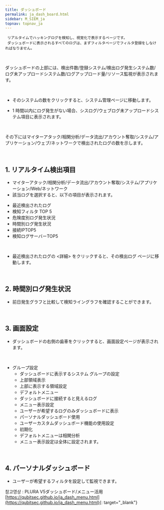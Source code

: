 ```yaml
---
title: ダッシュボード
permalink: ja_dash_board.html
sidebar: M_SIEM_ja
topnav: topnav_ja
---
```


     リアルタイムでハッキングログを検知し、視覚化で表示するページです。
     ダッシュボードに表示されるすべてのログは、まずフィルタページでフィルタ登録をしなければなりません。

<br />

ダッシュボードの上部には、検出件数/登録システム/検出ログ発生システム数/ログ未アップロードシステム数/ログアップロード量/リソース監視が表示されます。

<!-- [![image](/docs/images/Manual/siem/dash/1.png){: width="800" }](/docs/images/Manual/siem/dash/1.png){: target="_blank"}-->

<br />

- そのシステムの数をクリックすると、システム管理ページに移動します。 
<!-- [![image](/docs/images/Manual/siem/dash/2.png)](/docs/images/Manual/siem/dash/2.png){: target="_blank"}-->

- 1 時間以内にログ発生がない場合、シスログ/ウェブログ未アップロードシステム項目に表示されます。
<!-- [![image](/docs/images/Manual/siem/dash/3.png){: width="800" }](/docs/images/Manual/siem/dash/3.png){: target="_blank"}-->

<br />

その下にはマイターアタック/相関分析/データ流出/アカウント奪取/システム/アプリケーション/ウェブ/ネットワークで検出されたログの数を示します。

<br />

## 1. リアルタイム検出項目

- マイターアタック/相関分析/データ流出/アカウント奪取/システム/アプリケーション/Web/ネットワーク
- 該当ログを選択すると、以下の項目が表示されます。 
<!-- [![image](/docs/images/Manual/siem/dash/4.png){: width="800" }](/docs/images/Manual/siem/dash/4.png){: target="_blank"}-->

- 最近検出されたログ
- 検知フィルタ TOP 5
- 危険度別ログ発生状況
- 時間別ログ発生状況
- 接続IPTOP5
- 検知ログサーバーTOP5

<br />

- 最近検出されたログの <詳細> をクリックすると、その検出ログ ページに移動します。
<!-- [![image](/docs/images/Manual/siem/dash/5.png)](/docs/images/Manual/siem/dash/5.png){: target="_blank"}-->
<!-- [![image](/docs/images/Manual/siem/dash/6.png){: width="800" }](/docs/images/Manual/siem/dash/6.png){: target="_blank"}-->

<br />

## 2. 時間別ログ発生状況

- 前日発生グラフと比較して検知ライングラフを確認することができます。 
<!-- [![image](/docs/images/Manual/siem/dash/7.png){: width="800" }](/docs/images/Manual/siem/dash/7.png){: target="_blank"}-->

<br />

## 3. 画面設定

- ダッシュボードの右側の歯車をクリックすると、画面設定ページが表示されます。 
<!-- [![image](/docs/images/Manual/siem/dash/8.png){: width="800" }](/docs/images/Manual/siem/dash/8.png){: target="_blank"}-->   
<!-- [![image](/docs/images/Manual/siem/dash/9.png){: width="800" }](/docs/images/Manual/siem/dash/9.png){: target="_blank"}-->

 <br />

+ グループ設定
   - ダッシュボードに表示するシステム グループの設定
   - 上部領域表示
   - 上部に表示する領域設定
   - デフォルトメニュー
   - ダッシュボードに接続すると見えるログ
   - メニュー表示設定
   - ユーザーが希望するログのみダッシュボードに表示
   - パーソナルダッシュボード使用
   - ユーザーカスタムダッシュボード機能の使用設定
   - 初期化
   - デフォルトメニューは相関分析
   - メニュー表示設定は全体に設定されます。

<br />

## 4. パーソナルダッシュボード

- ユーザーが希望するフィルタを設定して監視できます。
<!-- [![image](/docs/images/Manual/siem/dash/10.png){: width="800" }](/docs/images/Manual/siem/dash/10.png){: target="_blank"}-->   
<!-- [![image](/docs/images/Manual/siem/dash/11.png){: width="800" }](/docs/images/Manual/siem/dash/11.png){: target="_blank"}-->

 참고영상 : PLURA V5ダッシュボード/メニュー活用   
 [https://qubitsec.github.io/ja_dash_menu.html](https://qubitsec.github.io/ja_dash_menu.html){: target="_blank"}